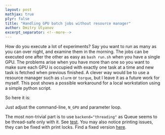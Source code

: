 ```yaml
---
layout: post
mathjax: true
plyr: false
title: "Handling GPU batch jobs without resource manager"
author: Dmitry Ulyanov
excerpt_separator: <!--more-->
---
```


<!-- Sometimes you need to run a lot of experiments with different parameters. While a clever way would be to use some tools for logging and executing experiments, I happened not to use them. Actually I do logging manually since I would like to think that I could do a better job in hyperparameters tuning than any toolbox. This is not true in general, but in a presence of time constraints -- yes. A typical experiment can last from several hours to several days, and it is important to shut it down   early as possible if it goes wrong. Of course I carefully log cmd-lines, and conclusions after.  -->

How do you execute a lot of experiments? Say you want to run as many as you can over night, and examine them in the morning. The jobs can be executed one after the other as easy as `bash run.sh` when you have a single GPU. The problems arise when you have more than one so you want to make sure each GPU is occupied with exactly one task at a time and new task is fetched when previous finished. A clever way would be to use a resource manager such as `slurm` or `torque`, but I leave it as a future work for myself. This post shows a possible workaround for a local workstation using a simple python script.
<!--more-->

So here it is:

<script src="https://gist.github.com/DmitryUlyanov/1a2e8882c664f235459b7aa25269ac86.js"></script>

Just adjust the command-line, `N_GPU` and parameter loop.

The most non-trivial part is to use `backend="threading"` as Queue seems to be thread-safe only with it. See [test](https://gist.github.com/DmitryUlyanov/b2040ab673c0ec9186eac9a0b336d9ea). You may also notice printing issues, they can be fixed with print locks. Find a fixed version [here](https://gist.github.com/DmitryUlyanov/a5c37f08dcf0e242a50bf390c176daae).
